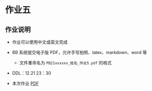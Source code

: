 # 作业五

## 作业说明

- 作业可以使用中文或英文完成

- BB 系统提交电子版 PDF，允许手写拍照、latex、markdown、word 等
  - 文件重命名为 `PB21xxxxxx_姓名_作业5.pdf` 的格式

- DDL：12.21 23：30

- 本次作业 [PDF](/pdf/hw5.pdf)
